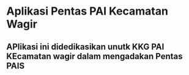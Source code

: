 # Aplikasi Pentas PAI Kecamatan Wagir
## APlikasi ini didedikasikan unutk KKG PAI KEcamatan wagir dalam mengadakan Pentas PAIS